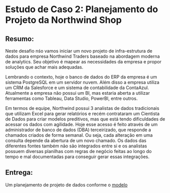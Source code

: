 # Estudo de Caso 2: Planejamento do Projeto  da Northwind Shop

## Resumo:

Neste desafio nśo vamos iniciar um novo projeto de infra-estrutura de dados para  empresa Northwind Traders baseado na abordagem moderna de analytics. Seu objetivo é mapear as necessidades da empresa e propor soluções que achar mais adequadas. 

Lembrando o contexto, hoje o banco de dados do ERP da empresa é um sistema PostgreSQL em um servidor nuvem. Além disso a empresa utiliza um CRM da Salesforce e um sistema de contabilidade da ContaAzul. Atualmente a empresa não possui um BI, mas estaria aberta a utilizar ferramentas como Tableau, Data Studio, PowerBI, entre outros.

Em termos de equipe,  Northwind possui 3 analistas de dados tradicionais que utilizam Excel para gerar relatórios e recém contrataram um Cientista de Dados para criar modelos preditivos, mas que está tendo dificuldades de acessar os dados com agilidade. Hoje esse acesso é feito através de um administrador de banco de dados (DBA) terceirizado, que responde a chamados criados de forma semanal.  Ou seja, cada alteração em uma consulta depende da abertura de um novo chamado. Os dados das diferentes fontes também não são integrados entre si e os analistas possuem diversas planilhas com regras de negócio feitas ao longo do tempo e mal documentadas para conseguir gerar essas integrações.

## Entrega:

Um planejamento de projeto de dados conforme o [modelo](modelo_planejamento.odt)

